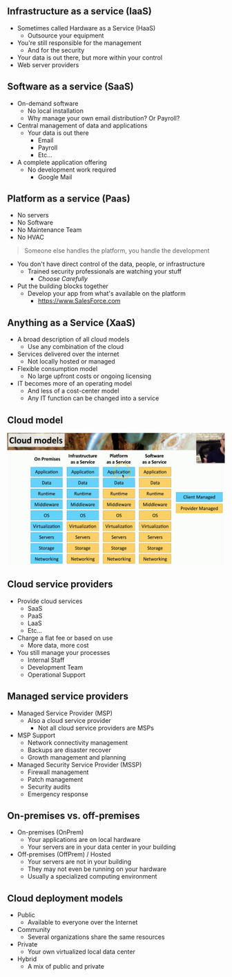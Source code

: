 ## Infrastructure as a service (IaaS)
- Sometimes called Hardware as a Service (HaaS)
	- Outsource your equipment
- You're still responsible for the management
	- And for the security
- Your data is out there, but more within your control
- Web server providers

## Software as a service (SaaS)
- On-demand software
	- No local installation
	- Why manage your own email distribution? Or Payroll?
- Central management of data and applications
	- Your data is out there
		- Email
		- Payroll
		- Etc...
- A complete application offering
	- No development work required
		- Google Mail

## Platform as a service (Paas)
- No servers
- No Software
- No Maintenance Team
- No HVAC

>Someone else handles the platform, you handle the development

- You don't have direct control of the data, people, or infrastructure
	- Trained security professionals are watching your stuff
		- *Choose Carefully*
- Put the building blocks together
	- Develop your app from what's available on the platform
		- https://www.SalesForce.com

## Anything as a Service (XaaS)
- A broad description of all cloud models
	- Use any combination of the cloud
- Services delivered over the internet
	- Not locally hosted or managed
- Flexible consumption model
	- No large upfront costs or ongoing licensing
- IT becomes more of an operating model
	- And less of a cost-center model
	- Any IT function can be changed into a service

## Cloud model
![](../Images/240509-25.png)

## Cloud service providers
- Provide cloud services
	- SaaS
	- PaaS
	- LaaS
	- Etc...
- Charge a flat fee or based on use
	- More data, more cost
- You still manage your processes
	- Internal Staff
	- Development Team
	- Operational Support

## Managed service providers
- Managed Service Provider (MSP)
	- Also a cloud service provider
		- Not all cloud service providers are MSPs
- MSP Support
	- Network connectivity management
	- Backups are disaster recover
	- Growth management and planning
- Managed Security Service Provider (MSSP)
	- Firewall management
	- Patch management
	- Security audits
	- Emergency response

## On-premises vs. off-premises
- On-premises (OnPrem)
	- Your applications are on local hardware
	- Your servers are in your data center in your building
- Off-premises (OffPrem) / Hosted
	- Your servers are not in your building
	- They may not even be running on your hardware
	- Usually a specialized computing environment

## Cloud deployment models
- Public
	- Available to everyone over the Internet
- Community
	- Several organizations share the same resources
- Private
	- Your own virtualized local data center
- Hybrid
	- A mix of public and private

